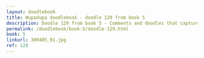 ```yaml
---
layout: doodlebook
title: Wupadupa doodlebook - doodle 129 from book 5
description: Doodle 129 from book 5 - Comments and doodles that capture the essence of this event  
permalink: /doodlebook/book-5/doodle-129.html
book: 5
linkurl: 300405_01.jpg
ref: 129
---	  
```

																																																																							